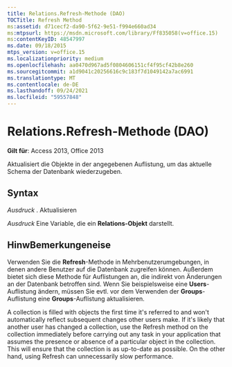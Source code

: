 ```yaml
---
title: Relations.Refresh-Methode (DAO)
TOCTitle: Refresh Method
ms:assetid: d71cecf2-da90-5f62-9e51-f994e660ad34
ms:mtpsurl: https://msdn.microsoft.com/library/Ff835058(v=office.15)
ms:contentKeyID: 48547997
ms.date: 09/18/2015
mtps_version: v=office.15
ms.localizationpriority: medium
ms.openlocfilehash: aa0470d967ad5f0804606151cf4f95cf42b8e260
ms.sourcegitcommit: a1d9041c20256616c9c183f7d1049142a7ac6991
ms.translationtype: MT
ms.contentlocale: de-DE
ms.lasthandoff: 09/24/2021
ms.locfileid: "59557848"
---
```

# <a name="relationsrefresh-method-dao"></a>Relations.Refresh-Methode (DAO)


**Gilt für**: Access 2013, Office 2013

Aktualisiert die Objekte in der angegebenen Auflistung, um das aktuelle Schema der Datenbank wiederzugeben.

## <a name="syntax"></a>Syntax

*Ausdruck* . Aktualisieren

*Ausdruck* Eine Variable, die ein **Relations-Objekt** darstellt.

## <a name="remarks"></a>HinwBemerkungeneise

Verwenden Sie die **Refresh**-Methode in Mehrbenutzerumgebungen, in denen andere Benutzer auf die Datenbank zugreifen können. Außerdem bietet sich diese Methode für Auflistungen an, die indirekt von Änderungen an der Datenbank betroffen sind. Wenn Sie beispielsweise eine **Users**-Auflistung ändern, müssen Sie evtl. vor dem Verwenden der **Groups**-Auflistung eine **Groups**-Auflistung aktualisieren.

A collection is filled with objects the first time it's referred to and won't automatically reflect subsequent changes other users make. If it's likely that another user has changed a collection, use the Refresh method on the collection immediately before carrying out any task in your application that assumes the presence or absence of a particular object in the collection. This will ensure that the collection is as up-to-date as possible. On the other hand, using Refresh can unnecessarily slow performance.

